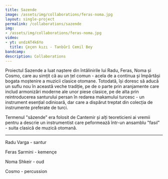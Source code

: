 ```yaml
---
title: Sazende
image: /assets/img/collaborations/feras-noma.jpg
layout: single-project
permalink: /collaborations/sazende
img: 
- /assets/img/collaborations/feras-noma.jpg
video: 
- yt: undzAT4k6Yo
  title: Çeçen kızı - Tanbûrî Cemil Bey
bandcamp: 
description: Collaborations
---
```


Proiectul Sazende a luat naștere din întâlinirile lui Radu, Feras, Noma și Cosmo, care au simțit că au un țel comun - acela de a continua și împărtăși bogata moștenire a muzicii clasice otomane. Totodată, își doresc să aducă un suflu nou în această veche tradiție, pe de o parte prin aranjamente care includ armonizări moderne ale unor piese clasice, pe de alta prin reintroducerea santurului persan în redarea makamului turcesc - un instrument esențial odinioară, dar care a dispărut treptat din colecția de instrumente preferate de turci.

Termenul "sâzende" era folosit de Cantemir și alți teoreticieni ai vremii pentru a descrie un instrumentist care peformează într-un ansamblu "fasıl" - suita clasică de muzică otomană.

----

Radu Varga - santur

Feras Sarmini - kemençe

Noma Shkeir - oud

Cosmo - percussion
